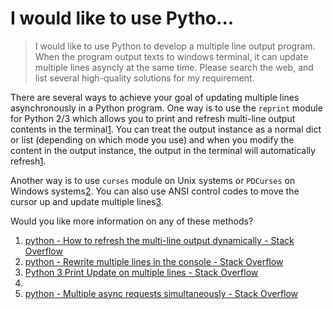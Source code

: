 # I would like to use Pytho...

> I would like to use Python to develop a multiple line output program.
> When the program output texts to windows terminal, it can update multiple lines asyncly at the same time.
> Please search the web, and list several high-quality solutions for my requirement.

There are several ways to achieve your goal of updating multiple lines asynchronously in a Python program. One way is to use the `reprint` module for Python 2/3 which allows you to print and refresh multi-line output contents in the terminal[1](https://stackoverflow.com/questions/14300770/how-to-refresh-the-multi-line-output-dynamically). You can treat the output instance as a normal dict or list (depending on which mode you use) and when you modify the content in the output instance, the output in the terminal will automatically refresh[1](https://stackoverflow.com/questions/14300770/how-to-refresh-the-multi-line-output-dynamically).

Another way is to use `curses` module on Unix systems or `PDCurses` on Windows systems[2](https://stackoverflow.com/questions/6840420/rewrite-multiple-lines-in-the-console). You can also use ANSI control codes to move the cursor up and update multiple lines[3](https://stackoverflow.com/questions/39455022/python-3-print-update-on-multiple-lines).

Would you like more information on any of these methods?

1. [python - How to refresh the multi-line output dynamically - Stack Overflow](https://stackoverflow.com/questions/14300770/how-to-refresh-the-multi-line-output-dynamically)
2. [python - Rewrite multiple lines in the console - Stack Overflow](https://stackoverflow.com/questions/6840420/rewrite-multiple-lines-in-the-console)
3. [Python 3 Print Update on multiple lines - Stack Overflow](https://stackoverflow.com/questions/39455022/python-3-print-update-on-multiple-lines)
4. [](https://bing.com/search?q=python+multiple+line+output+program+update+asyncly)
5. [python - Multiple async requests simultaneously - Stack Overflow](https://stackoverflow.com/questions/53021448/multiple-async-requests-simultaneously)